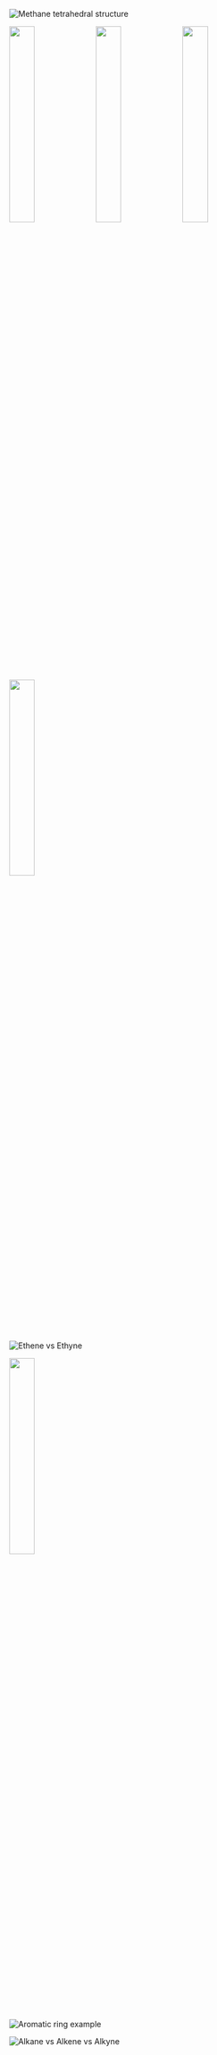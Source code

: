 ![Methane tetrahedral structure](https://upload.wikimedia.org/wikipedia/commons/thumb/b/b2/Methane-2D-flat.png)

 <img src="https://upload.wikimedia.org/wikipedia/commons/2/2e/Carbon-monoxide-3D-balls.png" width="30%"/>

  <img src="https://upload.wikimedia.org/wikipedia/commons/b/b2/Methane-2D-flat-small.png" width="30%"/>


  <img src="https://upload.wikimedia.org/wikipedia/commons/thumb/4/41/N-Alkanes_General_Formula_V2.svg/2560px-N-Alkanes_General_Formula_V2.svg.png" width="30%"/>

  <img src="https://upload.wikimedia.org/wikipedia/commons/thumb/e/e9/Ethene_structural.svg/1088px-Ethene_structural.svg.png" width="30%"/>

![Ethene vs Ethyne]()

 <img src="https://upload.wikimedia.org/wikipedia/commons/thumb/6/63/Benzene_Structural_diagram.svg/250px-Benzene_Structural_diagram.svg.png" width="30%"/>


![Aromatic ring example](https://upload.wikimedia.org/wikipedia/commons/thumb/5/5a/Benzene_structure.svg/250px-Benzene_structure.svg.png)


![Alkane vs Alkene vs Alkyne](https://upload.wikimedia.org/wikipedia/commons/thumb/f/f7/Hydrocarbon_classification.png/400px-Hydrocarbon_classification.png)
